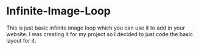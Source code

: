 # Infinite-Image-Loop


This is just basic infinite image loop which you can use it to add in your website. I was creating it for my project so I decided to just code the basic layout for it.

